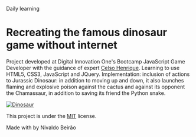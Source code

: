 Daily learning

# Recreating the famous dinosaur game without internet

Project developed at Digital Innovation One's Bootcamp JavaScript Game Developer with the guidance of expert [Celso Henrique](https://github.com/celso-henrique/ "Celso Henrique"). 
Learning to use HTML5, CSS3, JavaScript and JQuery. 
Implementation: inclusion of actions to Jurassic Dinosaur: in addition to moving up and down, it also launches flaming and explosive poison against the cactus and against its opponent the Chamassaur, in addition to saving its friend the Python snake.

[![Dinosaur](https://user-images.githubusercontent.com/95108889/161637752-44759c14-9835-4d1f-9855-5337a9424403.png)](https://njtsb1.github.io/Recreating_the_famous_dinosaur_game_without_internet/)

This project is under the [MIT](./LICENSE) license.

Made with by Nivaldo Beirão
